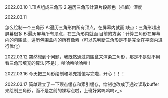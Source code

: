 2022.03.10
1.顶点组成三角形
2.遍历三角形计算片段颜色（插值）深度

2022.03.11


怎么绘制一个三角形
A:遍历三角形内所有顶点，在屏幕内就画 缺点：三角形超出屏幕很多
B:遍历屏幕所有顶点，在三角形内就画 
目前的方案：计算三角形在屏幕内的包围盒，遍历包围盒内的所有像素（可以先判断三角形是不是完全在平面内进行优化）

2022.03.12
突然想到个问题，我既然通过包围盒来渲染三角形，那是不是就不用看三角形填充的算法(不是），哈哈哈哈哈哈！

2022.03.16
今天把三角形绘制和填充插值写完啦，开心！！！

2022.03.17
简单建立了一下顶点缓存和索引缓存，绘制也改成了通过读取buffer来绘制三角形，而不是之前的裸写点啦，上班好累呜呜呜>_<